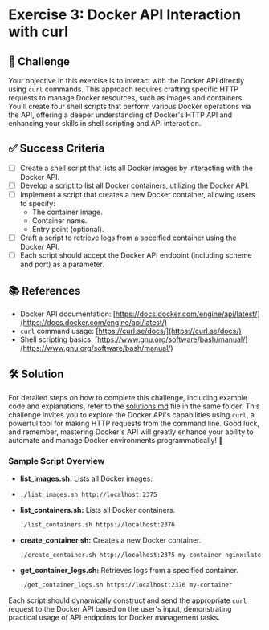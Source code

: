 # Exercise 3: Docker API Interaction with curl

## 🎯 Challenge

Your objective in this exercise is to interact with the Docker API directly using `curl` commands. This approach requires crafting specific HTTP requests to manage Docker resources, such as images and containers. You'll create four shell scripts that perform various Docker operations via the API, offering a deeper understanding of Docker's HTTP API and enhancing your skills in shell scripting and API interaction.

## ✅ Success Criteria

- [ ] Create a shell script that lists all Docker images by interacting with the Docker API.
- [ ] Develop a script to list all Docker containers, utilizing the Docker API.
- [ ] Implement a script that creates a new Docker container, allowing users to specify:
  - The container image.
  - Container name.
  - Entry point (optional).
- [ ] Craft a script to retrieve logs from a specified container using the Docker API.
- [ ] Each script should accept the Docker API endpoint (including scheme and port) as a parameter.

## 📚 References

- Docker API documentation: [https://docs.docker.com/engine/api/latest/](https://docs.docker.com/engine/api/latest/)
- `curl` command usage: [https://curl.se/docs/](https://curl.se/docs/)
- Shell scripting basics: [https://www.gnu.org/software/bash/manual/](https://www.gnu.org/software/bash/manual/)

## 🛠 Solution

For detailed steps on how to complete this challenge, including example code and explanations, refer to the [solutions.md](./solutions/README.md) file in the same folder. This challenge invites you to explore the Docker API's capabilities using `curl`, a powerful tool for making HTTP requests from the command line. Good luck, and remember, mastering Docker's API will greatly enhance your ability to automate and manage Docker environments programmatically! 🚀

### Sample Script Overview

- **list_images.sh:** Lists all Docker images.
- 
  ```bash
  ./list_images.sh http://localhost:2375
  ```

- **list_containers.sh:** Lists all Docker containers.

  ```bash
  ./list_containers.sh https://localhost:2376
  ```


- **create_container.sh:** Creates a new Docker container.
  
  ```bash
  ./create_container.sh http://localhost:2375 my-container nginx:latest "/bin/bash"
  ```

- **get_container_logs.sh:** Retrieves logs from a specified container.
  
  ```bash
  ./get_container_logs.sh https://localhost:2376 my-container
  ```

Each script should dynamically construct and send the appropriate `curl` request to the Docker API based on the user's input, demonstrating practical usage of API endpoints for Docker management tasks.